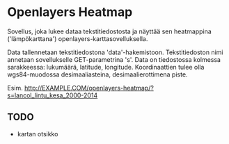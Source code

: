 # Openlayers Heatmap

Sovellus, joka lukee dataa tekstitiedostosta ja näyttää sen heatmappina ('lämpökarttana') openlayers-karttasovelluksella.

Data tallennetaan tekstitiedostona 'data'-hakemistoon. Tekstitiedoston nimi annetaan sovellukselle GET-parametrina 's'. Data on tiedostossa kolmessa sarakkeessa: lukumäärä, latitude, longitude. Koordinaattien tulee olla wgs84-muodossa desimaaliasteina, desimaalierottimena piste.

Esim.
	http://EXAMPLE.COM/openlayers-heatmap/?s=lancol_lintu_kesa_2000-2014

## TODO

* kartan otsikko
